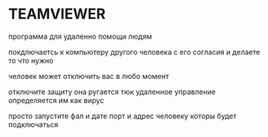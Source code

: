 # TEAMVIEWER



программа для удаленно помощи людям

покдлючаетсь к компьютеру другого человека с его согласия и делаете то что нужно


человек может отключить вас в любо момент

отключите защиту она ругается тюк удаленное управление определяется им как вирус

просто запустите фал и дате порт и адрес человеку которы будет подключаться
